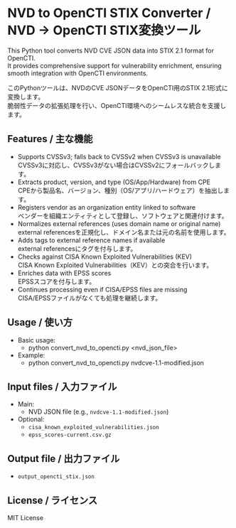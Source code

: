 
# NVD to OpenCTI STIX Converter / NVD → OpenCTI STIX変換ツール

This Python tool converts NVD CVE JSON data into STIX 2.1 format for OpenCTI.  
It provides comprehensive support for vulnerability enrichment, ensuring smooth integration with OpenCTI environments.

このPythonツールは、NVDのCVE JSONデータをOpenCTI用のSTIX 2.1形式に変換します。  
脆弱性データの拡張処理を行い、OpenCTI環境へのシームレスな統合を支援します。

## Features / 主な機能

- Supports CVSSv3; falls back to CVSSv2 when CVSSv3 is unavailable  
  CVSSv3に対応し、CVSSv3がない場合はCVSSv2にフォールバックします。
- Extracts product, version, and type (OS/App/Hardware) from CPE  
  CPEから製品名、バージョン、種別（OS/アプリ/ハードウェア）を抽出します。
- Registers vendor as an organization entity linked to software  
  ベンダーを組織エンティティとして登録し、ソフトウェアと関連付けます。
- Normalizes external references (uses domain name or original name)  
  external referencesを正規化し、ドメイン名または元の名前を使用します。
- Adds tags to external reference names if available  
  external referencesにタグを付与します。
- Checks against CISA Known Exploited Vulnerabilities (KEV)  
  CISA Known Exploited Vulnerabilities（KEV）との突合を行います。
- Enriches data with EPSS scores  
  EPSSスコアを付与します。
- Continues processing even if CISA/EPSS files are missing  
  CISA/EPSSファイルがなくても処理を継続します。

## Usage / 使い方

- Basic usage:
  - python convert_nvd_to_opencti.py <nvd_json_file>
- Example:
  - python convert_nvd_to_opencti.py nvdcve-1.1-modified.json

## Input files / 入力ファイル

- Main:
  - NVD JSON file (e.g., `nvdcve-1.1-modified.json`)
- Optional:
  - `cisa_known_exploited_vulnerabilities.json`
  - `epss_scores-current.csv.gz`

## Output file / 出力ファイル
- `output_opencti_stix.json`

## License / ライセンス

MIT License

